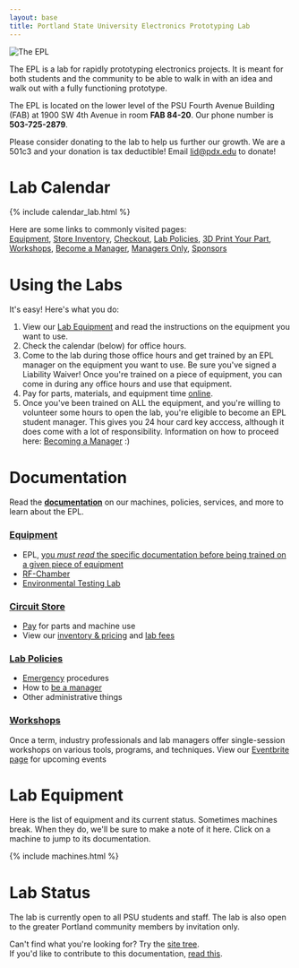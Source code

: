 ```yaml
---
layout: base
title: Portland State University Electronics Prototyping Lab
---
```

![The EPL](/images/lab_panorama1.JPG)

The EPL is a lab for rapidly prototyping electronics projects. 
It is meant for both students and the community to be able to walk in with an idea and walk out with a fully functioning prototype.

The EPL is located on the lower level of the PSU Fourth Avenue Building (FAB) at 1900 SW 4th Avenue in room **FAB 84-20**. 
Our phone number is **503-725-2879**.

Please consider donating to the lab to help us further our growth.
We are a 501c3 and your donation is tax deductible! Email lid@pdx.edu to donate!

# Lab Calendar
{% include calendar_lab.html %}

Here are some links to commonly visited pages:  
[Equipment],
[Store Inventory][inventory],
[Checkout],
[Lab Policies],
[3D Print Your Part],
[Workshops],
[Become a Manager],
[Managers Only][manager repo],
[Sponsors]

# Using the Labs

It's easy! Here's what you do:

 1. View our [Lab Equipment](/doc/equip) and read the instructions on the equipment you want to use.
 1. Check the calendar (below) for office hours.
 1. Come to the lab during those office hours and get trained by an EPL manager on the equipment you want to use. Be sure you've signed a Liability Waiver! Once you're trained on a piece of equipment, you can come in during any office hours and use that equipment.
 1. Pay for parts, materials, and equipment time [online][checkout].
 1. Once you've been trained on ALL the equipment, and you're willing to volunteer some hours to open the lab, you're eligible to become an EPL student manager. This gives you 24 hour card key acccess, although it does come with a lot of responsibility. Information on how to proceed here: [Becoming a Manager](/doc/policies/Becoming-an-E.P.L.-Manager) :)

# Documentation
Read the [**documentation**](doc) on our machines, policies, services, and more to learn about the EPL.

### [Equipment](/doc/equip/)
- EPL, [you *must read* the specific documentation before being trained on a given piece of equipment](/doc/equip/)
- [RF-Chamber](/doc/equip/testing/RF-Chamber)
- [Environmental Testing Lab](/doc/equip/testing/ETL/)

### [Circuit Store](/doc/store)
- [Pay][checkout] for parts and machine use
- View our [inventory & pricing][inventory] and [lab fees](/doc/store/)

### [Lab Policies](/doc/policies)
- [Emergency](/doc/policies/Safety-protocols) procedures
- How to [be a manager](/doc/policies/Becoming-an-E.P.L.-Manager)
- Other administrative things

### [Workshops](/doc/workshops)
Once a term, industry professionals and lab managers offer single-session workshops on various tools, programs, and techniques.
View our [Eventbrite page][Eventbrite] for upcoming events



# Lab Equipment
Here is the list of equipment and its current status. Sometimes machines
break. When they do, we'll be sure to make a note of it here.
Click on a machine to jump to its documentation.

{% include machines.html %}

# Lab Status
The lab is currently open to all PSU students and staff. The lab is also open to the greater Portland community members by
invitation only.



Can't find what you're looking for? Try the [site tree](/siteTree).  
If you'd like to contribute to this documentation, [read this](/doc/contributing).

[manager repo]: https://github.com/psu-epl/epl-managers-private/wiki
[Equipment]: doc/equip
[Circuit Store and Lockers]: doc/store
[Lab Policies]: doc/policies
[RF Chamber]: doc/equip/testing/RF-Chamber
[3D Print Your Part]: doc/equip/printer
[Workshops]: https://www.eventbrite.com/o/portland-state-university-electronics-prototyping-lab-epl-11381470478
[Become a Manager]: doc/policies/Becoming-an-E.P.L.-Manager
[Sponsors]: doc/policies/Sponsors
[checkout]: https://commerce.cashnet.com/ecei
[donate]: https://cconn.foundation.pdx.edu/ccon/new_gift.do?action=newGift&giving_page_id=240
[Eventbrite]: https://www.eventbrite.com/o/portland-state-university-electronics-prototyping-lab-epl-11381470478
[inventory]: https://docs.google.com/spreadsheets/d/e/2PACX-1vRctTWgzjjFlbtDmUZ98G7og6jb6IJ1X1vd8zwDnGen3mGZxCVO0T1Jp2Iw2ze2l4Bet2ey2GKlb9wB/pubhtml

